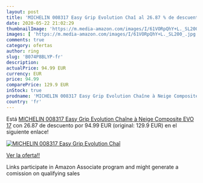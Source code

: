 ```yaml
---
layout: post
title: 'MICHELIN 008317 Easy Grip Evolution Chaî al 26.87 % de descuento'
date: 2020-05-22 21:02:29
thumbnailImage: 'https://m.media-amazon.com/images/I/61VORpQhY+L._SL200_.jpg'
images: [ 'https://m.media-amazon.com/images/I/61VORpQhY+L._SL200_.jpg' ]
comments: true
category: ofertas
author: ring
slug: 'B074P8BLYP-fr'
description:
actualPrice: 94.99 EUR
currency: EUR
price: 94.99
comparePrice: 129.9 EUR
inStock: true
prodname: 'MICHELIN 008317 Easy Grip Evolution Chaîne à Neige Composite  EVO 17'
country: 'fr'
---
```


Está [MICHELIN 008317 Easy Grip Evolution Chaîne à Neige Composite  EVO 17](https://www.amazon.fr/dp/B074P8BLYP/?tag=tolees0d-21) con 26.87 de descuento por 94.99 EUR (original: 129.9 EUR) en el siguiente enlace!

[![MICHELIN 008317 Easy Grip Evolution Chaî](https://m.media-amazon.com/images/I/61VORpQhY+L._SL200_.jpg)](https://www.amazon.fr/dp/B074P8BLYP/?tag=tolees0d-21)

[Ver la oferta!!](https://www.amazon.fr/dp/B074P8BLYP/?tag=tolees0d-21)

Links participate in Amazon Associate program and might generate a comission on qualifying sales


